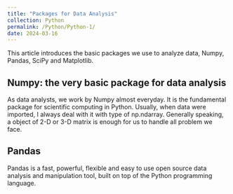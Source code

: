 ```yaml
---
title: "Packages for Data Analysis"
collection: Python
permalink: /Python/Python-1/
date: 2024-03-16
---
```


This article introduces the basic packages we use to analyze data, Numpy, Pandas, SciPy and Matplotlib.

## Numpy: the very basic package for data analysis 
As data analysts, we work by Numpy almost everyday. 
It is the fundamental package for scientific computing in Python.
Usually, when data were imported, I always deal with it with type of np.ndarray.
Generally speaking, a object of 2-D or 3-D matrix is enough for us to handle all problem we face.

## Pandas

Pandas is a fast, powerful, flexible and easy to use open source data analysis and manipulation tool,
built on top of the Python programming language.